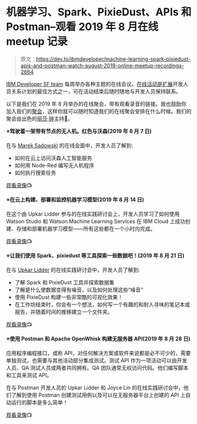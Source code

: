 # 机器学习、Spark、PixieDust、APIs 和 Postman–观看 2019 年 8 月在线 meetup 记录

> 原文：<https://dev.to/ibmdeveloper/machine-learning-spark-pixiedust-apis-and-postman-watch-august-2019-online-meetup-recordings-2664>

[IBM Developer SF team](https://www.meetup.com/IBM-Developer-SF-Bay-Area-Meetup/) 每周举办各种主题的在线会议。[在线活动是扩展](https://dev.to/ibmdeveloper/using-online-meetups-to-scale-your-developer-relations-program-17li)开发人员关系计划的最佳方式之一，可在活动结束后随时随地与开发人员保持联系。

以下是我们在 2019 年 8 月举办的在线聚会，带有观看录音的链接。我也鼓励你加入我们的[聚会](https://www.meetup.com/IBM-Developer-SF-Bay-Area-Meetup/)，这样你就可以随时知道我们的在线聚会安排在什么时候。我们的聚会由出色的[丽莎·钟](https://www.linkedin.com/in/lisa-jung-23304b53/)主持👋。

**⭐驾驶着一架带有节点的无人机。红色与沃森(2019 年 8 月 7 日)**

在与 [Marek Sadowski](https://twitter.com/blumareks) 的在线会面中，开发人员了解到:

*   如何在云上访问沃森人工智能服务
*   如何用 Node-Red 编写无人机程序
*   如何执行搜索任务

[观看录像](https://www.crowdcast.io/e/driving-a-drone-with)📺

**⭐在云上构建、部署和监控机器学习模型(2019 年 8 月 14 日)**

在这个由 Upkar Lidder 参与的在线实践研讨会上，开发人员学习了如何使用 Watson Studio 和 Watson Machine Learning Services 在 IBM Cloud 上成功创建、存储和部署机器学习模型——所有这些都在一个小时内完成。

[观看录像](https://www.crowdcast.io/e/online-meetup-build/)📺

**⭐让我们使用 Spark、pixiedust 等工具探索一些数据吧！(2019 年 8 月 21 日)**

在与 [Upkar Lidder](https://twitter.com/lidderupk) 的在线实践研讨会中，开发人员了解到:

*   了解 Spark 和 PixieDust 工具并探索数据集
*   了解是什么使数据变得有噪音，以及如何处理这些“噪音”
*   使用 PixieDust 构建一些非常酷的可视化效果！
*   在工作坊结束时，你会有一个想法，如何写一个有趣的和耐人寻味的笔记本或报告，并随着时间的推移建立一个文件夹。

[观看录像](https://www.crowdcast.io/e/8u3d6q3c)📺

**⭐使用 Postman 和 Apache OpenWhisk 构建无服务器 API(2019 年 8 月 28 日)**

应用程序编程接口，或称 API，对任何解决方案或软件来说都是必不可少的，需要单独测试，也需要与其他活动部分集成测试。测试 API 作为一项活动可以由开发人员、QA 测试人员或两者共同拥有。QA 团队通常无权访问代码。他们编写脚本和工具来测试 API。

在与 Postman 开发人员的 Upkar Lidder 和 Joyce Lin 的在线实践研讨会中，他们了解到使用 Postman 创建测试用例以及可以在无服务器平台上创建的 API 上自动运行的脚本是多么简单！

[观看录像](https://www.crowdcast.io/e/lvaejjgs)📺
